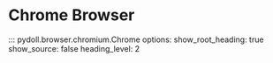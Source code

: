 # Chrome Browser
 
::: pydoll.browser.chromium.Chrome
    options:
      show_root_heading: true
      show_source: false
      heading_level: 2 
